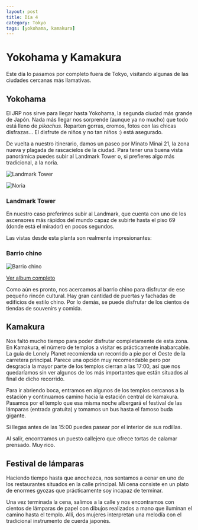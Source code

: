 ```yaml
---
layout: post
title: Día 4
category: Tokyo
tags: [yokohama, kamakura]
---
```


# Yokohama y Kamakura

Este día lo pasamos por completo fuera de Tokyo, visitando algunas de las ciudades cercanas más llamativas.
	
## Yokohama

El JRP nos sirve para llegar hasta Yokohama, la segunda ciudad más grande de Japón. Nada más llegar nos sorprende (aunque ya no mucho) que todo está lleno de *pikachus*. Reparten gorras, cromos, fotos con las chicas disfrazas... El disfrute de niños y no tan niños :) está asegurado.

De vuelta a nuestro itinerario, damos un paseo por Minato Minai 21, la zona nueva y plagada de rascacielos de la ciudad. Para tener una buena vista panorámica puedes subir al Landmark Tower o, si prefieres algo más tradicional, a la noria.

![Landmark Tower](https://farm4.staticflickr.com/3921/15007360788_8d66651de6_b.jpg)

![Noria](https://farm4.staticflickr.com/3896/15007152509_1fc9fa946c_b.jpg)

### Landmark Tower

En nuestro caso preferimos subir al Landmark, que cuenta con uno de los ascensores más rápidos del mundo capaz de subirte hasta el piso 69 (donde está el mirador) en pocos segundos.

Las vistas desde esta planta son realmente impresionantes:

### Barrio chino

![Barrio chino](https://farm4.staticflickr.com/3874/15193592462_d5676b38bf_b.jpg)

[Ver album completo](https://www.flickr.com/photos/alvarovmz/sets/72157647414136281/)

Como aún es pronto, nos acercamos al barrio chino para disfrutar de ese pequeño rincón cultural. Hay gran cantidad de puertas y fachadas de edificios de estilo chino. Por lo demás, se puede disfrutar de los cientos de tiendas de souvenirs y comida. 

## Kamakura

Nos faltó mucho tiempo para poder disfrutar completamente de esta zona. En Kamakura, el número de templos a visitar es prácticamente inabarcable. La guía de Lonely Planet recomienda un recorrido a pie por el Oeste de la carretera principal. Parece una opción muy recomendable pero por desgracia la mayor parte de los templos cierran a las 17:00, así que nos quedaríamos sin ver algunos de los más importantes que están situados al final de dicho recorrido. 

Para ir abriendo boca, entramos en algunos de los templos cercanos a la estación y continuamos camino hacia la estación central de kamakura. Pasamos por el templo que esa misma noche albergará el festival de las lámparas (entrada gratuita) y tomamos un bus hasta el famoso buda gigante.

Si llegas antes de las 15:00 puedes pasear por el interior de sus rodillas. 

Al salir, encontramos un puesto callejero que ofrece tortas de calamar prensado. Muy rico. 

## Festival de lámparas

Haciendo tiempo hasta que anochezca, nos sentamos a cenar en uno de los restaurantes situados en la calle principal. Mi cena consiste en un plato de enormes gyozas que prácticamente soy incapaz de terminar.

Una vez terminada la cena, salimos a la calle y nos encontramos con cientos de lámparas de papel con dibujos realizados a mano que iluminan el camino hasta el templo. Allí, dos mujeres interpretan una melodía con el tradicional instrumento de cuerda japonés.
